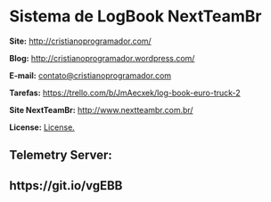 
<h1>Sistema de LogBook NextTeamBr</h1>

<b>Site:</b> http://cristianoprogramador.com/

<b>Blog:</b> http://cristianoprogramador.wordpress.com/

<b>E-mail:</b> contato@cristianoprogramador.com

<b>Tarefas:</b> https://trello.com/b/JmAecxek/log-book-euro-truck-2

<b>Site NextTeamBr:</b> http://www.nextteambr.com.br/

<b>License:</b> <a href="https://github.com/CristianoRC/SoftwareOrdemDeServico/blob/master/LICENSE.txt" target="License" >License.</a>

<p> </p>
<h2>Telemetry Server:<h2> <b>https://git.io/vgEBB<b>

